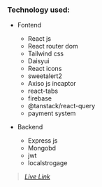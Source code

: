 
 ### **Technology used:**
- Fontend
  - React js
  - React router dom
  - Tailwind css
  - Daisyui
  - React icons
  - sweetalert2
  - Axiso js incaptor
  - react-tabs
  - firebase
  - @tanstack/react-query
  - payment system

- Backend
  - Express js
  - Mongobd
  - jwt
  - localstrogage



> *[Live Link](https://bistro-boss1.surge.sh/)*

